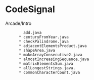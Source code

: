 # CodeSignal

Arcade/Intro  
                              
            add.java                     
          * centuryFromYear.java         
          * checkPalindrome.java         
          * adjacentElementsProduct.java 
          * shapeArea.java                
          * makeArrayConsecutive2.java    
          * almostIncreasingSequence.java 
          * matrixElementsSum.java        
          * allLongestStrings.java.      
          * commonCharacterCount.java     
